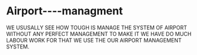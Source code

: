 # Airport----managment
WE USUSALLY SEE HOW TOUGH IS MANAGE THE SYSTEM OF AIRPORT WITHOUT ANY PERFECT MANAGEMENT TO MAKE IT WE HAVE DO  MUCH LABOUR WORK FOR THAT WE USE THE OUR AIRPORT MANAGEMENT SYSTEM. 

